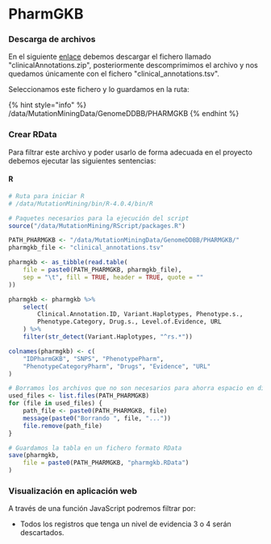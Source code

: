 # PharmGKB

### Descarga de archivos

En el siguiente [enlace](https://www.pharmgkb.org/downloads) debemos descargar el fichero llamado "clinicalAnnotations.zip", posteriormente descomprimimos el archivo y nos quedamos únicamente con el fichero "clinical\_annotations.tsv".

Seleccionamos este fichero y lo guardamos en la ruta:

{% hint style="info" %}
/data/MutationMiningData/GenomeDDBB/PHARMGKB
{% endhint %}

### Crear RData

Para filtrar este archivo y poder usarlo de forma adecuada en el proyecto debemos ejecutar las siguientes sentencias:

#### R

```r
# Ruta para iniciar R
# /data/MutationMining/bin/R-4.0.4/bin/R

# Paquetes necesarios para la ejecución del script
source("/data/MutationMining/RScript/packages.R")

PATH_PHARMGKB <- "/data/MutationMiningData/GenomeDDBB/PHARMGKB/"
pharmgkb_file <- "clinical_annotations.tsv"

pharmgkb <- as_tibble(read.table(
    file = paste0(PATH_PHARMGKB, pharmgkb_file),
    sep = "\t", fill = TRUE, header = TRUE, quote = ""
))

pharmgkb <- pharmgkb %>%
    select(
        Clinical.Annotation.ID, Variant.Haplotypes, Phenotype.s.,
        Phenotype.Category, Drug.s., Level.of.Evidence, URL
    ) %>%
    filter(str_detect(Variant.Haplotypes, "^rs.*"))

colnames(pharmgkb) <- c(
    "IDPharmGKB", "SNPS", "PhenotypePharm",
    "PhenotypeCategoryPharm", "Drugs", "Evidence", "URL"
)

# Borramos los archivos que no son necesarios para ahorra espacio en disco
used_files <- list.files(PATH_PHARMGKB)
for (file in used_files) {
    path_file <- paste0(PATH_PHARMGKB, file)
    message(paste0("Borrando ", file, "..."))
    file.remove(path_file)
}

# Guardamos la tabla en un fichero formato RData
save(pharmgkb,
    file = paste0(PATH_PHARMGKB, "pharmgkb.RData")
)
```

### Visualización en aplicación web

A través de una función JavaScript podremos filtrar por:

* Todos los registros que tenga un nivel de evidencia 3 o 4 serán descartados.
